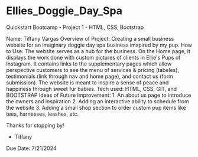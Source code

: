 # Ellies_Doggie_Day_Spa
Quickstart Bootcamp - Project 1 - HTML, CSS, Bootstrap 

Name: Tiffany Vargas
Overview of Project: Creating a small business website for an imaginary doggie day spa business imspired by my pup. 
How to Use: The website serves as a hub for the business.  On the Home page, it displays the work done with custom pictures of clients in Ellie's Pups of Instagram. 
    It contains links to the supplementary pages which allow perspective customers to see the menu of services & pricing (tabeles), testimonials (link through nav and home page), and contact us (form submission). 
    The website is meant to inspire a sense of peace and happiness through sweet fur babies. 
Tech used: HTML, CSS, GIT, and BOOTSTRAP 
Ideas of Future Improvement:  1. An about us page to introduce the owners and inspiration 
                              2. Adding an interactive ability to schedule from the website 
                              3. Adding a small shop section to order custom pup items like tees, harnesses, leashes, etc. 

Thanks for stopping by! 
- Tiffany

Due Date: 7/21/2024
